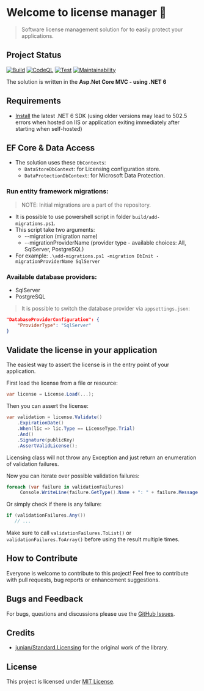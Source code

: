 # Welcome to license manager 👋

> Software license management solution for to easily protect your applications.

## Project Status

[![Build](https://github.com/NetbootCompany/MicroAutomation-Licensing/actions/workflows/build.yml/badge.svg)](https://github.com/NetbootCompany/MicroAutomation-Licensing/actions/workflows/build.yml)
[![CodeQL](https://github.com/NetbootCompany/MicroAutomation-Licensing/actions/workflows/codeql.yml/badge.svg)](https://github.com/NetbootCompany/MicroAutomation-Licensing/actions/workflows/codeql.yml)
[![Test](https://github.com/NetbootCompany/MicroAutomation-Licensing/actions/workflows/test.yml/badge.svg)](https://github.com/NetbootCompany/MicroAutomation-Licensing/actions/workflows/test.yml)
[![Maintainability](https://api.codeclimate.com/v1/badges/e07fec22c07068410b0a/maintainability)](https://codeclimate.com/github/NetbootCompany/MicroAutomation-Licensing/maintainability)

The solution is written in the **Asp.Net Core MVC - using .NET 6**

## Requirements

- [Install](https://www.microsoft.com/net/download/windows#/current) the latest .NET 6 SDK (using older versions may lead to 502.5 errors when hosted on IIS or application exiting immediately after starting when self-hosted)

## EF Core & Data Access

- The solution uses these `DbContexts`:
  - `DataStoreDbContext`: for Licensing configuration store.
  - `DataProtectionDbContext`: for Microsoft Data Protection.

### Run entity framework migrations:

> NOTE: Initial migrations are a part of the repository.

- It is possible to use powershell script in folder `build/add-migrations.ps1`.
- This script take two arguments:
  - --migration (migration name)
  - --migrationProviderName (provider type - available choices: All, SqlServer, PostgreSQL)
- For example: `.\add-migrations.ps1 -migration DbInit -migrationProviderName SqlServer`

### Available database providers:

- SqlServer
- PostgreSQL

> It is possible to switch the database provider via `appsettings.json`:

```json
"DatabaseProviderConfiguration": {
    "ProviderType": "SqlServer" 
}
```

## Validate the license in your application

The easiest way to assert the license is in the entry point of your application.

First load the license from a file or resource:

```csharp
var license = License.Load(...);
```

Then you can assert the license:

```csharp
var validation = license.Validate()  
    .ExpirationDate()  
    .When(lic => lic.Type == LicenseType.Trial)  
    .And()  
    .Signature(publicKey)  
    .AssertValidLicense();
```

Licensing class will not throw any Exception and just return an enumeration of validation failures.

Now you can iterate over possible validation failures:

```csharp
foreach (var failure in validationFailures)
     Console.WriteLine(failure.GetType().Name + ": " + failure.Message + " - " + failure.HowToResolve);
```

Or simply check if there is any failure:

```csharp
if (validationFailures.Any())
   // ...
```

Make sure to call `validationFailures.ToList()` or `validationFailures.ToArray()` before using the result multiple times.

## How to Contribute

Everyone is welcome to contribute to this project! Feel free to contribute with pull requests, bug reports or enhancement suggestions.

## Bugs and Feedback

For bugs, questions and discussions please use the [GitHub Issues](https://github.com/NetbootHome/MicroAutomation-Licensing/issues).

## Credits

- [junian/Standard.Licensing](https://github.com/junian/Standard.Licensing) for the original work of the library.

## License

This project is licensed under [MIT License](https://github.com/NetbootHome/MicroAutomation-Licensing/blob/main/LICENSE).
